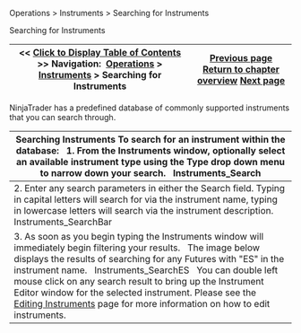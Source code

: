 ﻿
Operations > Instruments > Searching for Instruments

Searching for Instruments

| << [Click to Display Table of Contents](searching_for_instruments.md) >> **Navigation:**     [Operations](operations.md) > [Instruments](instruments.md) > Searching for Instruments | [Previous page](instrument-types.md) [Return to chapter overview](instruments.md) [Next page](manage_database.md) |
| --- | --- |
NinjaTrader has a predefined database of commonly supported instruments that you can search through. 
 

| Searching Instruments To search for an instrument within the database:   1. From the Instruments window, optionally select an available instrument type using the Type drop down menu to narrow down your search.   Instruments_Search |
| --- |
| 2. Enter any search parameters in either the Search field. Typing in capital letters will search for via the instrument name, typing in lowercase letters will search via the instrument description.   Instruments_SearchBar |
| 3. As soon as you begin typing the Instruments window will immediately begin filtering your results.   The image below displays the results of searching for any Futures with "ES" in the instrument name.    Instruments_SearchES   You can double left mouse click on any search result to bring up the Instrument Editor window for the selected instrument. Please see the [Editing Instruments](editing_instruments.md) page for more information on how to edit instruments. |
